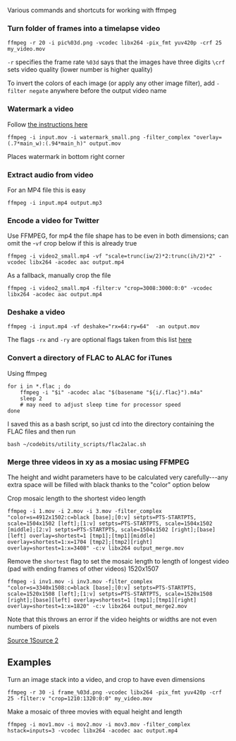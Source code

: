 Various commands and shortcuts for working with ffmpeg

### Turn folder of frames into a timelapse video

	ffmpeg -r 20 -i pic%03d.png -vcodec libx264 -pix_fmt yuv420p -crf 25 my_video.mov

`-r` specifies the frame rate
`%03d` says that the images have three digits
`\crf` sets video quality (lower number is higher quality)

To invert the colors of each image (or apply any other image filter), add `-filter negate` anywhere before the output video name

### Watermark a video

Follow [the instructions here](http://ksloan.net/watermarking-videos-from-the-command-line-using-ffmpeg-filters/)

	ffmpeg -i input.mov -i watermark_small.png -filter_complex "overlay=(.7*main_w):(.94*main_h)" output.mov

Places watermark in bottom right corner


### Extract audio from video

For an MP4 file this is easy

	ffmpeg -i input.mp4 output.mp3


### Encode a video for Twitter

Use FFMPEG, for mp4 the file shape has to be even in both dimensions; can omit the -`vf` crop below if this is already true

	ffmpeg -i video2_small.mp4 -vf "scale=trunc(iw/2)*2:trunc(ih/2)*2" -vcodec libx264 -acodec aac output.mp4

As a fallback, manually crop the file

	ffmpeg -i video2_small.mp4 -filter:v "crop=3008:3000:0:0" -vcodec libx264 -acodec aac output.mp4


### Deshake a video

	ffmpeg -i input.mp4 -vf deshake="rx=64:ry=64"  -an output.mov

The flags `-rx`  and `-ry` are optional flags taken from this list [here](https://ffmpeg.org/ffmpeg-filters.html#deshake)

### Convert a directory of FLAC to ALAC for iTunes

Using ffmpeg

	for i in *.flac ; do
	    ffmpeg -i "$i" -acodec alac "$(basename "${i/.flac}").m4a"
	    sleep 2
	    # may need to adjust sleep time for processor speed                               
	done

I saved this as a bash script, so just cd into the directory containing the FLAC files and then run

	bash ~/codebits/utility_scripts/flac2alac.sh

### Merge three videos in xy as a mosiac using FFMPEG

The height and widht parameters have to be calculated very carefully---any extra space will be filled with black thanks to the "color" option below

Crop mosaic length to the shortest video length

	ffmpeg -i 1.mov -i 2.mov -i 3.mov -filter_complex "color=s=4912x1502:c=black [base];[0:v] setpts=PTS-STARTPTS, scale=1504x1502 [left];[1:v] setpts=PTS-STARTPTS, scale=1504x1502 [middle];[2:v] setpts=PTS-STARTPTS, scale=1504x1502 [right];[base][left] overlay=shortest=1 [tmp1];[tmp1][middle] overlay=shortest=1:x=1704 [tmp2];[tmp2][right] overlay=shortest=1:x=3408" -c:v libx264 output_merge.mov

Remove the `shortest` flag to set the mosaic length to length of longest video (pad with ending frames of other videos)
1520x1507

	ffmpeg -i inv1.mov -i inv3.mov -filter_complex "color=s=3340x1508:c=black [base];[0:v] setpts=PTS-STARTPTS, scale=1520x1508 [left];[1:v] setpts=PTS-STARTPTS, scale=1520x1508 [right];[base][left] overlay=shortest=1 [tmp1];[tmp1][right] overlay=shortest=1:x=1820" -c:v libx264 output_merge2.mov



Note that this throws an error if the video heights or widths are not even numbers of pixels


[Source 1](https://stackoverflow.com/questions/33330279/ffmpeg-selects-shortest-movie-but-leaves-full-length-audio)[Source 2](
https://trac.ffmpeg.org/wiki/Create%20a%20mosaic%20out%20of%20several%20input%20videos)


## Examples

Turn an image stack into a video, and crop to have even dimensions

	ffmpeg -r 30 -i frame_%03d.png -vcodec libx264 -pix_fmt yuv420p -crf 25 -filter:v "crop=1210:1320:0:0" my_video.mov


Make a mosaic of three movies with equal height and length

	ffmpeg -i mov1.mov -i mov2.mov -i mov3.mov -filter_complex hstack=inputs=3 -vcodec libx264 -acodec aac output.mp4


